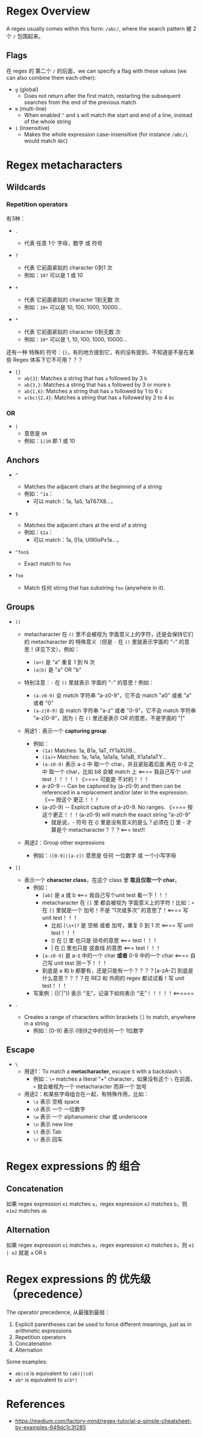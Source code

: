 # Regex Overview

A regex usually comes within this form: `/abc/`, where the search pattern 被 2个 `/` 包围起来。

## Flags
在 regex 的 第二个 `/` 的后面，we can specify a flag with these values (we can also combine them each other):
* `g` (global)
  * Does not return after the first match, restarting the subsequent searches from the end of the previous match
* `m` (multi-line)
  * When enabled `^` and `$` will match the start and end of a line, instead of the whole string
* `i` (insensitive)
  * Makes the whole expression case-insensitive (for instance `/aBc/i` would match `AbC`)


# Regex metacharacters

## Wildcards
### Repetition operators
有3种：
* `.`
  * 代表 任意 1个 字母，数字 或 符号

* `?`
  * 代表 它前面紧贴的 character 0到1 次
  * 例如：`10?` 可以是 1 或 10

* `+`
  * 代表 它前面紧贴的 character 1到无数 次
  * 例如：`10+` 可以是 10, 100, 1000, 10000...

* `*`
  * 代表 它前面紧贴的 character 0到无数 次
  * 例如：`10*` 可以是 1, 10, 100, 1000, 10000...

还有一种 特殊的 符号：`{}`，有的地方提到它，有的没有提到，不知道是不是在某些 Regex 体系下它不可用？？？
* `{}`
  * `ab{3}`: Matches a string that has `a` followed by 3 `b`
  * `ab{3,}`: Matches a string that has `a` followed by 3 or more `b`
  * `ab{1,6}`: Matches a string that has `a` followed by 1 to 6 `c`
  * `a(bc){2,4}`: Matches a string that has `a` followed by 2 to 4 `bc`


### OR
* `|`
  * 意思是 `OR`
  * 例如：`1|10` 即 1 或 10

## Anchors
* `^`
  * Matches the adjacent chars at the beginning of a string
  * 例如：`^1a`：
    * 可以 match：1a, 1a5, 1aT67X8...，

* `$`
  * Matches the adjacent chars at the end of a string
  * 例如：`$1a`：
    * 可以 match：1a, 01a, UI90oPx1a...，

* `^foo$`
  * Exact match to `foo`

* `foo`
  * Match 任何 stirng that has substring `foo` (anywhere in it).


## Groups
* `()`
  * metacharacter 在 `()` 里不会被视为 字面意义上的字符，还是会保持它们的 metacharacter 的 特殊意义（但是 `-` 在 `()` 里就表示字面的 "-" 的意思！详见下文），例如：
    * `(a+)` 是 "a" 重复 1 到 N 次
    * `(a|b)` 是 "a" OR "b"
  * 特别注意：`-` 在 `()` 里就表示 字面的 "-" 的意思！例如：
    * `(a-z0-9)` 会 match 字符串 "a-z0-9"，它不会 match "a0" 或者 "a" 或者 "0"
    * `(a-z|0-9)` 会 match 字符串 "a-z" 或者 "0-9"，它不会 match 字符串 "a-z|0-9"，因为 `|` 在 `()` 里还是表示 OR 的意思，不是字面的 "|"
  * 用途1：表示一个 **capturing group**
    * 例如：
      * `(1a)` Matches: 1a, B1a, 1aT, tY1aXUI9...
      * `(1a)+` Matches: 1a, 1a1a, 1a1a1a, 1a1aB, X1a1a1aTY...
      * `(a-z0-9)` 表示 a-z 中 取一个 char，并且紧贴着后面 再在 0-9 之中 取一个 char，比如 b8 会被 match 上 <==== 我自己写个 unit test ！！！！！《==== 可能是 不对的！！！
      * a-z0-9 -- Can be captured by (a-z0-9) and then can be referenced in a replacement and/or later in the expression. 《== 按这个 更正！！！
      * (a-z0-9) -- Explicit capture of a-z0-9. No ranges.  《==== 按这个更正！！！(a-z0-9) will match the exact string "a-z0-9"
        * 就是说，- 符号 在 () 里是没有意义的是么？必须在 [] 里 - 才算是个 metacharacter？？？<=== test!!

  * 用途2：Group other expressions
    * 例如：`([0-9]|[a-z])` 意思是 任何 一位数字 或 一个小写字母

* `[]`
  * 表示一个 **character class**，在这个 class 里 **取且仅取一个 char**。
    * 例如：
      * `[ab]` 是 a 或 b <=== 我自己写个unit test 看一下！！！
      * metacharacter 在 `[]` 里 都会被视为 字面意义上的字符！比如：`+` 在 `[]` 里就是一个 加号！不是 “1次或多次” 的意思了！<==== 写 unit test！！！
        * 比如 `[\s+]?` 是 空格 或者 加号，重复 0 到 1 次 <==== 写 unit test！！！
        * () 在 [] 里 也只是 括号的意思 <=== test！！！
        * | 在 [] 里也只是 竖直线 的意思 <=== test！！！
      * `[a-z0-9]` 是 a-z 中的一个 char **或者** 0-9 中的一个 char <==== 自己写 unit test 测一下！！！
      * 到底是 a 和 b 都要有，还是只能有一个？？？？[a-zA-Z] 到底是什么意思？？？？在 RE2 和 外网的 regex 都试试看！写 unit test！！！
    * 写案例：(|('|")) 表示 “无”，记录下如何表示 “无”！！！！！<======

* `-`
  * Creates a range of characters within brackets `[]` to match, anywhere in a string
    * 例如：[0-9] 表示 0到9之中的任何一个 1位数字

## Escape

* `\`
  * 用途1：To match a **metacharacter**, escape it with a backslash `\`
    * 例如：`\+` matches a literal "+" character，如果没有这个 `\` 在前面，`+` 就会被视为一个 metacharacter 而非一个 加号
  * 用途2：和某些字母组合在一起，有特殊作用，比如：
    * `\s` 表示 空格 space
    * `\d` 表示 一个 一位数字
    * `\w` 表示 一个 alphanumeric char 或 underscore
    * `\n` 表示 new line
    * `\t` 表示 Tab 
    * `\r` 表示 回车

# Regex expressions 的 组合
## Concatenation
如果 regex expression `e1` matches `a`，regex expression `e2` matches `b`，则 `e1e2` matches `ab`

## Alternation
如果 regex expression `e1` matches `a`，regex expression `e2` matches `b`，则 `e1 | e2` 就是 `a` OR `b`

# Regex expressions 的 优先级（precedence）

The operator precedence, 从最强到最弱：
1. Explicit parentheses can be used to force different meanings, just as in arithmetic expressions
2. Repetition operators
3. Concatenation
4. Alternation

Some examples:
* `ab|cd` is equivalent to `(ab)|(cd)`
* `ab*` is equivalent to `a(b*)`


# References
* https://medium.com/factory-mind/regex-tutorial-a-simple-cheatsheet-by-examples-649dc1c3f285
